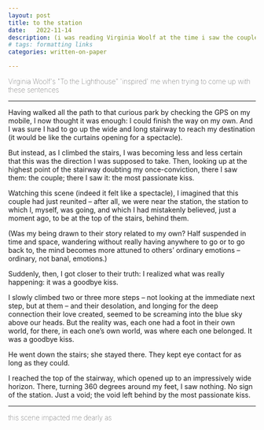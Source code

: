 ```yaml
---
layout: post
title: to the station
date:   2022-11-14
description: (i was reading Virginia Woolf at the time i saw the couple)
# tags: formatting links
categories: written-on-paper

---
```


<span style="font-size:14px;font-weight:lighter">Virginia Woolf's "To the Lighthouse" 'inspired' me when trying to come up with these sentences</span>

<hr>

Having walked all the path to that curious park by checking the GPS on my mobile, I now thought it was enough: I could finish the way on my own. And I was sure I had to go up the wide and long stairway to reach my destination (it would be like the curtains opening for a spectacle). 

But instead, as I climbed the stairs, I was becoming less and less certain that this was the direction I was supposed to take. Then, looking up at the highest point of the stairway doubting my once-conviction, there I saw them: the couple; there I saw it: the most passionate kiss.

Watching this scene (indeed it felt like a spectacle), I imagined that this couple had just reunited – after all, we were near the station, the station to which I, myself, was going, and which I had mistakenly believed, just a moment ago, to be at the top of the stairs, behind them.

(Was my being drawn to their story related to my own? Half suspended in time and space, wandering without really having anywhere to go or to go back to, the mind becomes more attuned to others’ ordinary emotions – ordinary, not banal, emotions.)

Suddenly, then, I got closer to their truth: I realized what was really happening: it was a goodbye kiss.

I slowly climbed two or three more steps – not looking at the immediate next step, but at them – and their desolation, and longing for the deep connection their love created, seemed to be screaming into the blue sky above our heads. But the reality was, each one had a foot in their own world, for there, in each one’s own world, was where each one belonged. It was a goodbye kiss.

He went down the stairs; she stayed there. They kept eye contact for as long as they could. 

I reached the top of the stairway, which opened up to an impressively wide horizon. There, turning 360 degrees around my feet, I saw nothing. No sign of the station. Just a void; the void left behind by the most passionate kiss.

<hr>

<span style="font-size:14px;font-weight:lighter">this scene impacted me dearly as</span>
